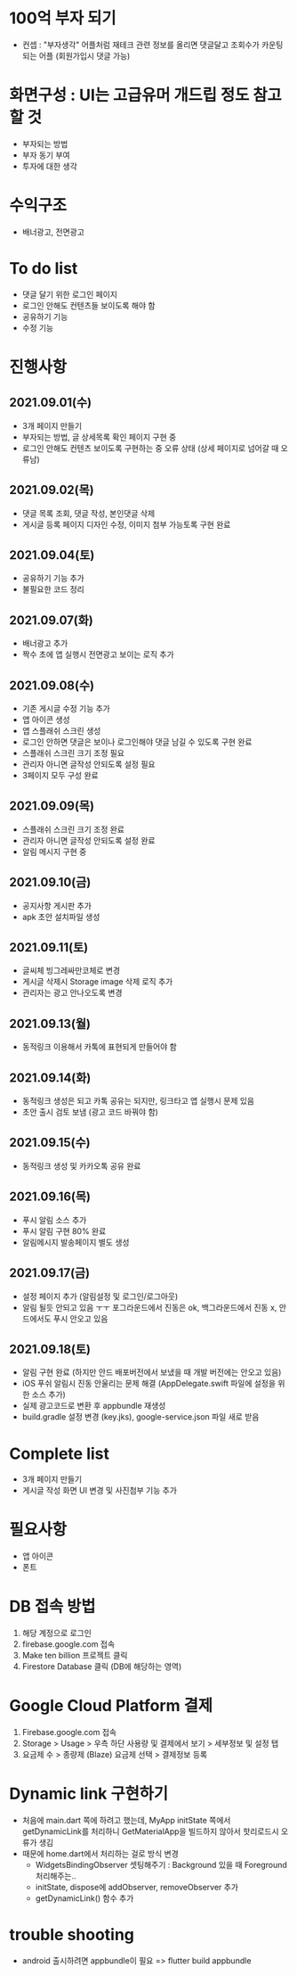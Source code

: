 # 100억 부자 되기
- 컨셉 : "부자생각" 어플처럼 재테크 관련 정보를 올리면 댓글달고 조회수가 카운팅되는 어플 (회원가입시 댓글 가능)

# 화면구성 : UI는 고급유머 개드립 정도 참고할 것
- 부자되는 방법
- 부자 동기 부여
- 투자에 대한 생각

# 수익구조
- 배너광고, 전면광고

# To do list
- 댓글 달기 위한 로그인 페이지
- 로그인 안해도 컨텐츠들 보이도록 해야 함
- 공유하기 기능
- 수정 기능

# 진행사항
## 2021.09.01(수)
- 3개 페이지 만들기
- 부자되는 방법, 글 상세목록 확인 페이지 구현 중
- 로그인 안해도 컨텐츠 보이도록 구현하는 중 오류 상태 (상세 페이지로 넘어갈 때 오류남)

## 2021.09.02(목)
- 댓글 목록 조회, 댓글 작성, 본인댓글 삭제
- 게시글 등록 페이지 디자인 수정, 이미지 첨부 가능토록 구현 완료

## 2021.09.04(토)
- 공유하기 기능 추가
- 불필요한 코드 정리

## 2021.09.07(화)
- 배너광고 추가
- 짝수 초에 앱 실행시 전면광고 보이는 로직 추가

## 2021.09.08(수)
- 기존 게시글 수정 기능 추가
- 앱 아이콘 생성
- 앱 스플래쉬 스크린 생성
- 로그인 안하면 댓글은 보이나 로그인해야 댓글 남길 수 있도록 구현 완료
- 스플래쉬 스크린 크기 조정 필요
- 관리자 아니면 글작성 안되도록 설정 필요
- 3페이지 모두 구성 완료

## 2021.09.09(목)
- 스플래쉬 스크린 크기 조정 완료
- 관리자 아니면 글작성 안되도록 설정 완료
- 알림 메시지 구현 중

## 2021.09.10(금)
- 공지사항 게시판 추가
- apk 초안 설치파일 생성

## 2021.09.11(토)
- 글씨체 빙그레싸만코체로 변경
- 게시글 삭제시 Storage image 삭제 로직 추가
- 관리자는 광고 안나오도록 변경

## 2021.09.13(월)
- 동적링크 이용해서 카톡에 표현되게 만들어야 함

## 2021.09.14(화)
- 동적링크 생성은 되고 카톡 공유는 되지만, 링크타고 앱 실행시 문제 있음
- 초안 출시 검토 보냄 (광고 코드 바꿔야 함)

## 2021.09.15(수)
- 동적링크 생성 및 카카오톡 공유 완료

## 2021.09.16(목)
- 푸시 알림 소스 추가
- 푸시 알림 구현 80% 완료
- 알림메시지 발송페이지 별도 생성

## 2021.09.17(금)
- 설정 페이지 추가 (알림설정 및 로그인/로그아웃)
- 알림 될듯 안되고 있음 ㅜㅜ 포그라운드에서 진동은 ok, 백그라운드에서 진동 x, 안드에서도 푸시 안오고 있음

## 2021.09.18(토)
- 알림 구현 완료 (하지만 안드 배포버전에서 보냈을 때 개발 버전에는 안오고 있음)
- iOS 푸쉬 알림시 진동 안울리는 문제 해결 (AppDelegate.swift 파일에 설정을 위한 소스 추가)
- 실제 광고코드로 변환 후 appbundle 재생성
- build.gradle 설정 변경 (key.jks), google-service.json 파일 새로 받음

# Complete list
- 3개 페이지 만들기
- 게시글 작성 화면 UI 변경 및 사진첨부 기능 추가

# 필요사항
- 앱 아이콘
- 폰트

# DB 접속 방법
1. 해당 계정으로 로그인
2. firebase.google.com 접속
3. Make ten billion 프로젝트 클릭
4. Firestore Database 클릭 (DB에 해당하는 영역)

# Google Cloud Platform 결제
1. Firebase.google.com 접속
2. Storage > Usage > 우측 하단 사용량 및 결제에서 보기 > 세부정보 및 설정 탭
3. 요금제 수 > 종량제 (Blaze) 요금제 선택 > 결제정보 등록

# Dynamic link 구현하기
- 처음에 main.dart 쪽에 하려고 했는데, MyApp initState 쪽에서 getDynamicLink를 처리하니 GetMaterialApp을 빌드하지 않아서 핫리로드시 오류가 생김
- 때문에 home.dart에서 처리하는 걸로 방식 변경
    - WidgetsBindingObserver 셋팅해주기 : Background 있을 때 Foreground 처리해주는..
    - initState, dispose에 addObserver, removeObserver 추가
    - getDynamicLink() 함수 추가

# trouble shooting
- android 출시하려면 appbundle이 필요 => flutter build appbundle